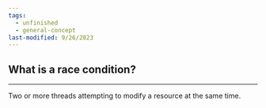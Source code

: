 ```yaml
---
tags:
  - unfinished
  - general-concept
last-modified: 9/26/2023
---
```

## What is a race condition?
---
Two or more threads attempting to modify a resource at the same time. 